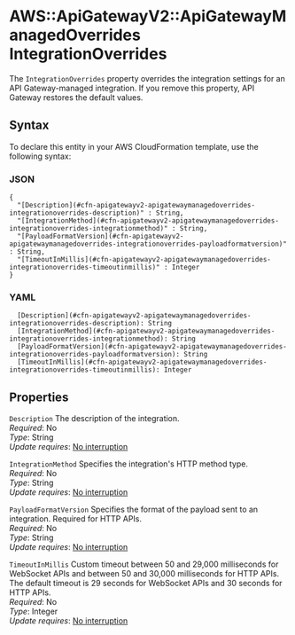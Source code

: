 # AWS::ApiGatewayV2::ApiGatewayManagedOverrides IntegrationOverrides<a name="aws-properties-apigatewayv2-apigatewaymanagedoverrides-integrationoverrides"></a>

The `IntegrationOverrides` property overrides the integration settings for an API Gateway\-managed integration\. If you remove this property, API Gateway restores the default values\.

## Syntax<a name="aws-properties-apigatewayv2-apigatewaymanagedoverrides-integrationoverrides-syntax"></a>

To declare this entity in your AWS CloudFormation template, use the following syntax:

### JSON<a name="aws-properties-apigatewayv2-apigatewaymanagedoverrides-integrationoverrides-syntax.json"></a>

```
{
  "[Description](#cfn-apigatewayv2-apigatewaymanagedoverrides-integrationoverrides-description)" : String,
  "[IntegrationMethod](#cfn-apigatewayv2-apigatewaymanagedoverrides-integrationoverrides-integrationmethod)" : String,
  "[PayloadFormatVersion](#cfn-apigatewayv2-apigatewaymanagedoverrides-integrationoverrides-payloadformatversion)" : String,
  "[TimeoutInMillis](#cfn-apigatewayv2-apigatewaymanagedoverrides-integrationoverrides-timeoutinmillis)" : Integer
}
```

### YAML<a name="aws-properties-apigatewayv2-apigatewaymanagedoverrides-integrationoverrides-syntax.yaml"></a>

```
  [Description](#cfn-apigatewayv2-apigatewaymanagedoverrides-integrationoverrides-description): String
  [IntegrationMethod](#cfn-apigatewayv2-apigatewaymanagedoverrides-integrationoverrides-integrationmethod): String
  [PayloadFormatVersion](#cfn-apigatewayv2-apigatewaymanagedoverrides-integrationoverrides-payloadformatversion): String
  [TimeoutInMillis](#cfn-apigatewayv2-apigatewaymanagedoverrides-integrationoverrides-timeoutinmillis): Integer
```

## Properties<a name="aws-properties-apigatewayv2-apigatewaymanagedoverrides-integrationoverrides-properties"></a>

`Description`  <a name="cfn-apigatewayv2-apigatewaymanagedoverrides-integrationoverrides-description"></a>
The description of the integration\.  
*Required*: No  
*Type*: String  
*Update requires*: [No interruption](https://docs.aws.amazon.com/AWSCloudFormation/latest/UserGuide/using-cfn-updating-stacks-update-behaviors.html#update-no-interrupt)

`IntegrationMethod`  <a name="cfn-apigatewayv2-apigatewaymanagedoverrides-integrationoverrides-integrationmethod"></a>
Specifies the integration's HTTP method type\.  
*Required*: No  
*Type*: String  
*Update requires*: [No interruption](https://docs.aws.amazon.com/AWSCloudFormation/latest/UserGuide/using-cfn-updating-stacks-update-behaviors.html#update-no-interrupt)

`PayloadFormatVersion`  <a name="cfn-apigatewayv2-apigatewaymanagedoverrides-integrationoverrides-payloadformatversion"></a>
Specifies the format of the payload sent to an integration\. Required for HTTP APIs\.  
*Required*: No  
*Type*: String  
*Update requires*: [No interruption](https://docs.aws.amazon.com/AWSCloudFormation/latest/UserGuide/using-cfn-updating-stacks-update-behaviors.html#update-no-interrupt)

`TimeoutInMillis`  <a name="cfn-apigatewayv2-apigatewaymanagedoverrides-integrationoverrides-timeoutinmillis"></a>
Custom timeout between 50 and 29,000 milliseconds for WebSocket APIs and between 50 and 30,000 milliseconds for HTTP APIs\. The default timeout is 29 seconds for WebSocket APIs and 30 seconds for HTTP APIs\.  
*Required*: No  
*Type*: Integer  
*Update requires*: [No interruption](https://docs.aws.amazon.com/AWSCloudFormation/latest/UserGuide/using-cfn-updating-stacks-update-behaviors.html#update-no-interrupt)